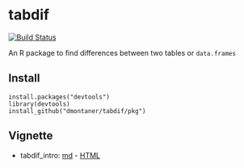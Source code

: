 


tabdif
================================================================================

[![Build Status](https://travis-ci.org/dmontaner/tabdif.svg?branch=master)](https://travis-ci.org/dmontaner/tabdif)

An R package to find differences between two tables or `data.frames`


Install
--------------------------------------------------------------------------------

    install.packages("devtools")
    library(devtools)
    install_github("dmontaner/tabdif/pkg")


Vignette
--------------------------------------------------------------------------------

- tabdif_intro: [md](tabdif_intro.md) - [HTML](http://www.dmontaner.com/tabdif/pkg/inst/doc/tabdif_intro.html)
